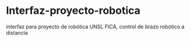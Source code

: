 # Interfaz-proyecto-robotica
interfaz para proyecto de robótica UNSL FICA, control de brazo robótico a distancia
